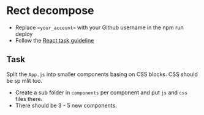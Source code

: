 # Rect decompose
- Replace `<your_account>` with your Github username in the npm run deploy 
- Follow the [React task guideline](https://github.com/mate-academy/react_task-guideline#react-tasks-guideline)

## Task
Split the `App.js` into smaller components basing on CSS blocks. CSS should be sp mlit too.
- Create a sub folder in `components` per component and put `js` and `css` files there.
- There should be 3 - 5 new components.
